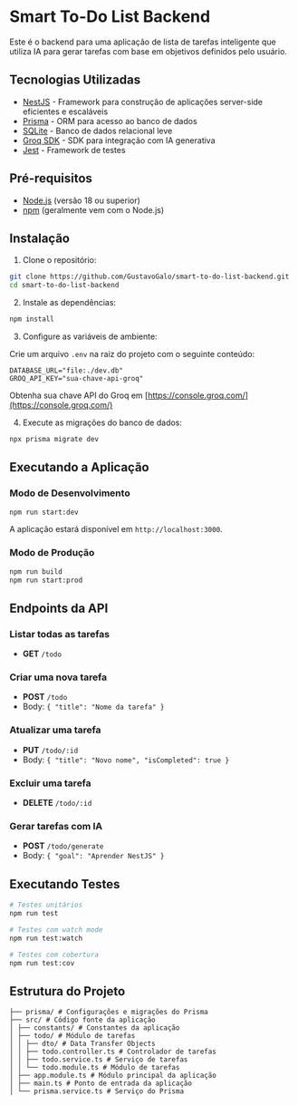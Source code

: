 # Smart To-Do List Backend

Este é o backend para uma aplicação de lista de tarefas inteligente que utiliza IA para gerar tarefas com base em objetivos definidos pelo usuário.

## Tecnologias Utilizadas

- [NestJS](https://nestjs.com/) - Framework para construção de aplicações server-side eficientes e escaláveis
- [Prisma](https://www.prisma.io/) - ORM para acesso ao banco de dados
- [SQLite](https://www.sqlite.org/) - Banco de dados relacional leve
- [Groq SDK](https://groq.com/) - SDK para integração com IA generativa
- [Jest](https://jestjs.io/) - Framework de testes

## Pré-requisitos

- [Node.js](https://nodejs.org/) (versão 18 ou superior)
- [npm](https://www.npmjs.com/) (geralmente vem com o Node.js)

## Instalação

1. Clone o repositório:

```bash
git clone https://github.com/GustavoGalo/smart-to-do-list-backend.git
cd smart-to-do-list-backend
```

2. Instale as dependências:

```bash
npm install
```

3. Configure as variáveis de ambiente:

Crie um arquivo `.env` na raiz do projeto com o seguinte conteúdo:

```
DATABASE_URL="file:./dev.db"
GROQ_API_KEY="sua-chave-api-groq"
```

Obtenha sua chave API do Groq em [https://console.groq.com/](https://console.groq.com/)

4. Execute as migrações do banco de dados:

```bash
npx prisma migrate dev
```

## Executando a Aplicação

### Modo de Desenvolvimento

```bash
npm run start:dev
```

A aplicação estará disponível em `http://localhost:3000`.

### Modo de Produção

```bash
npm run build
npm run start:prod
```

## Endpoints da API

### Listar todas as tarefas

- **GET** `/todo`

### Criar uma nova tarefa

- **POST** `/todo`
- Body: `{ "title": "Nome da tarefa" }`

### Atualizar uma tarefa

- **PUT** `/todo/:id`
- Body: `{ "title": "Novo nome", "isCompleted": true }`

### Excluir uma tarefa

- **DELETE** `/todo/:id`

### Gerar tarefas com IA

- **POST** `/todo/generate`
- Body: `{ "goal": "Aprender NestJS" }`

## Executando Testes

```bash
# Testes unitários
npm run test

# Testes com watch mode
npm run test:watch

# Testes com cobertura
npm run test:cov
```

## Estrutura do Projeto

```
├── prisma/ # Configurações e migrações do Prisma
├── src/ # Código fonte da aplicação
│ ├── constants/ # Constantes da aplicação
│ ├── todo/ # Módulo de tarefas
│ │ ├── dto/ # Data Transfer Objects
│ │ ├── todo.controller.ts # Controlador de tarefas
│ │ ├── todo.service.ts # Serviço de tarefas
│ │ └── todo.module.ts # Módulo de tarefas
│ ├── app.module.ts # Módulo principal da aplicação
│ ├── main.ts # Ponto de entrada da aplicação
│ └── prisma.service.ts # Serviço do Prisma
```

